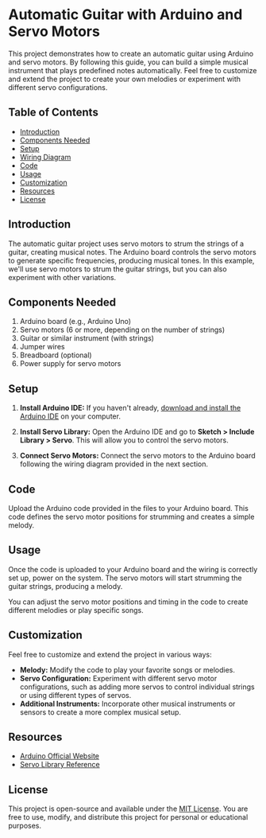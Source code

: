 # Automatic Guitar with Arduino and Servo Motors

This project demonstrates how to create an automatic guitar using Arduino and servo motors. By following this guide, you can build a simple musical instrument that plays predefined notes automatically. Feel free to customize and extend the project to create your own melodies or experiment with different servo configurations.

## Table of Contents

- [Introduction](#introduction)
- [Components Needed](#components-needed)
- [Setup](#setup)
- [Wiring Diagram](#wiring-diagram)
- [Code](#code)
- [Usage](#usage)
- [Customization](#customization)
- [Resources](#resources)
- [License](#license)

## Introduction

The automatic guitar project uses servo motors to strum the strings of a guitar, creating musical notes. The Arduino board controls the servo motors to generate specific frequencies, producing musical tones. In this example, we'll use servo motors to strum the guitar strings, but you can also experiment with other variations.

## Components Needed

1. Arduino board (e.g., Arduino Uno)
2. Servo motors (6 or more, depending on the number of strings)
3. Guitar or similar instrument (with strings)
4. Jumper wires
5. Breadboard (optional)
6. Power supply for servo motors

## Setup

1. **Install Arduino IDE:** If you haven't already, [download and install the Arduino IDE](https://www.arduino.cc/en/software) on your computer.

2. **Install Servo Library:** Open the Arduino IDE and go to **Sketch > Include Library > Servo**. This will allow you to control the servo motors.

3. **Connect Servo Motors:** Connect the servo motors to the Arduino board following the wiring diagram provided in the next section.

## Code

Upload the Arduino code provided in the files to your Arduino board. This code defines the servo motor positions for strumming and creates a simple melody.

## Usage

Once the code is uploaded to your Arduino board and the wiring is correctly set up, power on the system. The servo motors will start strumming the guitar strings, producing a melody.

You can adjust the servo motor positions and timing in the code to create different melodies or play specific songs.

## Customization

Feel free to customize and extend the project in various ways:

- **Melody:** Modify the code to play your favorite songs or melodies.
- **Servo Configuration:** Experiment with different servo motor configurations, such as adding more servos to control individual strings or using different types of servos.
- **Additional Instruments:** Incorporate other musical instruments or sensors to create a more complex musical setup.

## Resources

- [Arduino Official Website](https://www.arduino.cc/)
- [Servo Library Reference](https://www.arduino.cc/en/reference/servo)

## License

This project is open-source and available under the [MIT License](LICENSE). You are free to use, modify, and distribute this project for personal or educational purposes.

